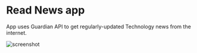 # Read News app

App uses Guardian API to get regularly-updated Technology news from the internet. 

![screenshot](https://github.com/amatanat/Android-Development-udacity/blob/master/ReadNews/readnews.png)
